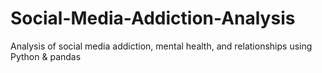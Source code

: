 # Social-Media-Addiction-Analysis
Analysis of social media addiction, mental health, and relationships using Python &amp; pandas
